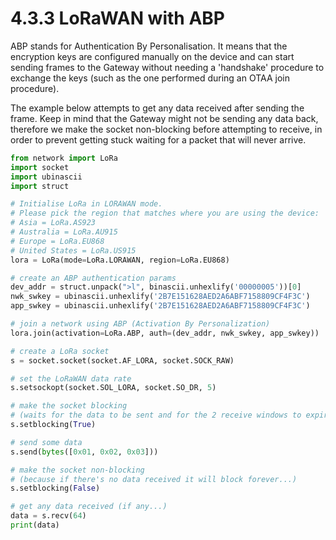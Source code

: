 # 4.3.3 LoRaWAN with ABP

ABP stands for Authentication By Personalisation. It means that the encryption keys are configured manually on the device and can start sending frames to the Gateway without needing a 'handshake' procedure to exchange the keys \(such as the one performed during an OTAA join procedure\).

The example below attempts to get any data received after sending the frame. Keep in mind that the Gateway might not be sending any data back, therefore we make the socket non-blocking before attempting to receive, in order to prevent getting stuck waiting for a packet that will never arrive.

```python
from network import LoRa
import socket
import ubinascii
import struct

# Initialise LoRa in LORAWAN mode.
# Please pick the region that matches where you are using the device:
# Asia = LoRa.AS923
# Australia = LoRa.AU915
# Europe = LoRa.EU868
# United States = LoRa.US915
lora = LoRa(mode=LoRa.LORAWAN, region=LoRa.EU868)

# create an ABP authentication params
dev_addr = struct.unpack(">l", binascii.unhexlify('00000005'))[0]
nwk_swkey = ubinascii.unhexlify('2B7E151628AED2A6ABF7158809CF4F3C')
app_swkey = ubinascii.unhexlify('2B7E151628AED2A6ABF7158809CF4F3C')

# join a network using ABP (Activation By Personalization)
lora.join(activation=LoRa.ABP, auth=(dev_addr, nwk_swkey, app_swkey))

# create a LoRa socket
s = socket.socket(socket.AF_LORA, socket.SOCK_RAW)

# set the LoRaWAN data rate
s.setsockopt(socket.SOL_LORA, socket.SO_DR, 5)

# make the socket blocking
# (waits for the data to be sent and for the 2 receive windows to expire)
s.setblocking(True)

# send some data
s.send(bytes([0x01, 0x02, 0x03]))

# make the socket non-blocking
# (because if there's no data received it will block forever...)
s.setblocking(False)

# get any data received (if any...)
data = s.recv(64)
print(data)
```

